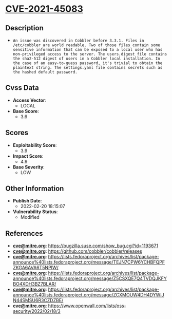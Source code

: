 
# [CVE-2021-45083](https://bugzilla.suse.com/show_bug.cgi?id=1193671)

## Description

- `An issue was discovered in Cobbler before 3.3.1. Files in /etc/cobbler are world readable. Two of those files contain some sensitive information that can be exposed to a local user who has non-privileged access to the server. The users.digest file contains the sha2-512 digest of users in a Cobbler local installation. In the case of an easy-to-guess password, it's trivial to obtain the plaintext string. The settings.yaml file contains secrets such as the hashed default password.`

## Cvss Data

- **Access Vector**:
  - LOCAL
- **Base Score**:
  - 3.6

## Scores

- **Exploitability Score**:
  - 3.9
- **Impact Score**:
  - 4.9
- **Base Severity**:
  - LOW

## Other Information

- **Publish Date**:
  - 2022-02-20 18:15:07
- **Vulnerability Status**:
  - Modified

## References

- **cve@mitre.org**: https://bugzilla.suse.com/show_bug.cgi?id=1193671
- **cve@mitre.org**: https://github.com/cobbler/cobbler/releases
- **cve@mitre.org**: https://lists.fedoraproject.org/archives/list/package-announce%40lists.fedoraproject.org/message/TEJN7CPW6YCHBFQPFZKGA6AVA6T5NPIW/
- **cve@mitre.org**: https://lists.fedoraproject.org/archives/list/package-announce%40lists.fedoraproject.org/message/Z5CSXQE7Q4TVDQJKFYBO4XDH3BZ7BLAR/
- **cve@mitre.org**: https://lists.fedoraproject.org/archives/list/package-announce%40lists.fedoraproject.org/message/ZCXMOUW4DH4DYWIJN44SMSU6R3CZDZBE/
- **cve@mitre.org**: https://www.openwall.com/lists/oss-security/2022/02/18/3
